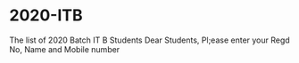 # 2020-ITB
The list of 2020 Batch IT B Students
Dear Students, Pl;ease enter your Regd No, Name and Mobile number
